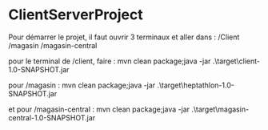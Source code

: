 # ClientServerProject

Pour démarrer le projet, il faut ouvrir 3 terminaux et aller dans : 
/Client
/magasin
/magasin-central

pour le terminal de /client, faire :
mvn clean package;java -jar .\target\client-1.0-SNAPSHOT.jar

pour /magasin :
mvn clean package;java -jar .\target\heptathlon-1.0-SNAPSHOT.jar

et pour /magasin-central :
mvn clean package;java -jar .\target\magasin-central-1.0-SNAPSHOT.jar
